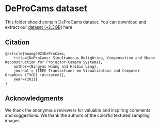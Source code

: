 DeProCams dataset
===

This folder should contain DeProCams dataset. You can download and extract our [dataset (~2.3GB)][1] here. 


## Citation
    @article{huang2021DeProCams,
        title={DeProCams: Simultaneous Relighting, Compensation and Shape Reconstruction for Projector-Camera Systems},
        author={Bingyao Huang and Haibin Ling},
        journal = {IEEE Transactions on Visualization and Computer Graphics (TVCG) (Accepted)},
        year={2021}
    }

## Acknowledgments
We thank the anonymous reviewers for valuable and inspiring comments and suggestions.
We thank the authors of the colorful textured sampling images. 

[1]: https://bingyaohuang.github.com/DeProCams/data
